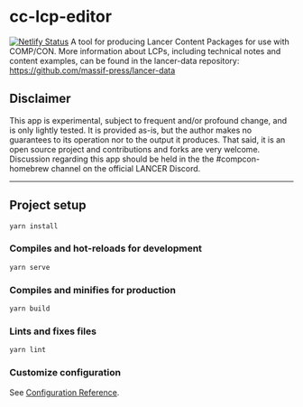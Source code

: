 # cc-lcp-editor
[![Netlify Status](https://api.netlify.com/api/v1/badges/487bd3a4-d35b-42a4-bdd0-15e4c24ad898/deploy-status)](https://app.netlify.com/sites/cc-lcp-editor/deploys)
  A tool for producing Lancer Content Packages for use with COMP/CON. More information about LCPs, including technical notes and content examples, can be found in the lancer-data repository: https://github.com/massif-press/lancer-data

## Disclaimer</div>
  This app is experimental, subject to frequent and/or profound change, and is only lightly tested. It is provided as-is, but the author makes no guarantees to its operation nor to the output it produces. That said, it is an open source project and contributions and forks are very welcome. Discussion regarding this app should be held in the the #compcon-homebrew channel on the official LANCER Discord.

---

## Project setup
```
yarn install
```

### Compiles and hot-reloads for development
```
yarn serve
```

### Compiles and minifies for production
```
yarn build
```

### Lints and fixes files
```
yarn lint
```

### Customize configuration
See [Configuration Reference](https://cli.vuejs.org/config/).
